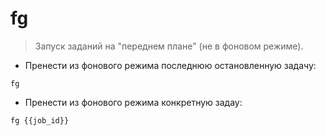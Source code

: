 # fg

> Запуск заданий на "переднем плане" (не в фоновом режиме).

- Пренести из фонового режима последнюю остановленную задачу:

`fg`

- Пренести из фонового режима конкретную задау:

`fg {{job_id}}`
